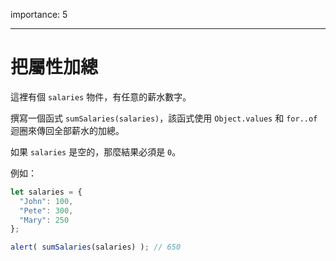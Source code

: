 importance: 5

---

# 把屬性加總

這裡有個 `salaries` 物件，有任意的薪水數字。

撰寫一個函式 `sumSalaries(salaries)`，該函式使用 `Object.values` 和 `for..of` 迴圈來傳回全部薪水的加總。

如果 `salaries` 是空的，那麼結果必須是 `0`。

例如：

```js
let salaries = {
  "John": 100,
  "Pete": 300,
  "Mary": 250
};

alert( sumSalaries(salaries) ); // 650
```

